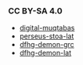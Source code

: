 ### CC BY-SA 4.0

- [digital-muqtabas](https://github.com/herzfelde/corpus/tree/master/examples/oclc_4770057679-i_2.TEIP5.xml)
- [perseus-stoa-lat](https://github.com/herzfelde/corpus/tree/master/examples/stoa0276.stoa002.opp-lat1.xml)
- [dfhg-demon-grc](https://github.com/herzfelde/corpus/tree/master/examples/dfhg1demon_grc.xml)
- [dfhg-demon-lat](https://github.com/herzfelde/corpus/tree/master/examples/dfhg1demon_la.xml)
